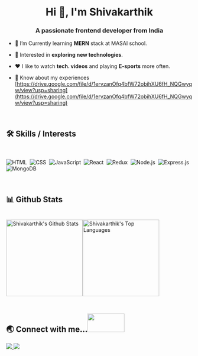 <h1 align="center">Hi 👋, I'm Shivakarthik</h1>
<h3 align="center">A passionate frontend developer from India</h3>

- 🌱 I’m Currently learning **MERN** stack at MASAI school.

- 🔭 Interested in **exploring new technologies**. 

- ❤️ I like to watch **tech. videos** and playing **E-sports** more often.

- 📄 Know about my experiences [https://drive.google.com/file/d/1ervzanOfq4bfW72obihXU6fH_NQGwyqw/view?usp=sharing](https://drive.google.com/file/d/1ervzanOfq4bfW72obihXU6fH_NQGwyqw/view?usp=sharing)



<br />

## :hammer_and_wrench: Skills / Interests

<br />
<div>

  ![HTML](https://img.shields.io/badge/html5%20-%23E34F26.svg?&style=for-the-badge&logo=html5&logoColor=white)&nbsp;
  ![CSS](https://img.shields.io/badge/css3%20-%231572B6.svg?&style=for-the-badge&logo=css3&logoColor=white)&nbsp;
  ![JavaScript](https://img.shields.io/badge/javascript%20-%23323330.svg?&style=for-the-badge&logo=javascript&logoColor=%23F7DF1E)&nbsp;
  ![React](https://img.shields.io/badge/react%20-%2320232a.svg?&style=for-the-badge&logo=react&logoColor=%2361DAFB)&nbsp;
  ![Redux](https://img.shields.io/badge/redux-%23593d88.svg?&style=for-the-badge&logo=redux&logoColor=white)&nbsp;
  ![Node.js](https://img.shields.io/badge/node.js%20-%2343853D.svg?&style=for-the-badge&logo=node.js&logoColor=white)&nbsp;
  ![Express.js](https://img.shields.io/badge/express.js-%23404d59.svg?style=for-the-badge&logo=express&logoColor=%2361DAFB)
  ![MongoDB](https://img.shields.io/badge/MongoDB-%234ea94b.svg?&style=for-the-badge&logo=mongodb&logoColor=white)&nbsp;

</div>

<br />

## :bar_chart: Github Stats

<br />

<!-- <a href="#">
  <img
    title="🔥 Get streak stats for your profile at git.io/streak-stats"
    alt="SaravanakumarJN's streak"
    src="https://github-readme-streak-stats.herokuapp.com/?user=SaravanakumarJN"
  />
</a> -->
<div style="display: flex">
<img
  alt="Shivakarthik's Github Stats"
  src="https://github-readme-stats.vercel.app/api?username=shiva-karthik&show_icons=true&locale=en"
  height="207px"
/>
<img
  alt="Shivakarthik's Top Languages"
  src="https://github-readme-stats.vercel.app/api/top-langs?username=shiva-karthik&show_icons=true&locale=en&layout=compact"
  height="207px"
/>
</div>

<br />

## :earth_asia: Connect with me...<span><img src="https://raw.githubusercontent.com/ShahriarShafin/ShahriarShafin/main/Assets/handshake.gif" height="50px" width="100px"/></span>


<p>
  <a href="https://www.linkedin.com/in/karthik-konathala" target="_blank">
    <img
      src="https://img.shields.io/badge/-LINKEDIN-0077B5?style=for-the-badge&logo=linkedin&logoColor=white"
    />
  </a>
  <a href="https://karthikkonathala6@gmail.com" target="_blank">
    <img
      src="https://img.shields.io/badge/-GMAIL-D14836?style=for-the-badge&logo=gmail&logoColor=white"
    />
  </a>
<!--   <a href="https://saravanakumar-nagaraj.vercel.app/">
    <img
      src="https://img.shields.io/badge/-PORTFOLIO-000000?style=for-the-badge&logo=react&logoColor=white"
    />
  </a> -->
</p>
